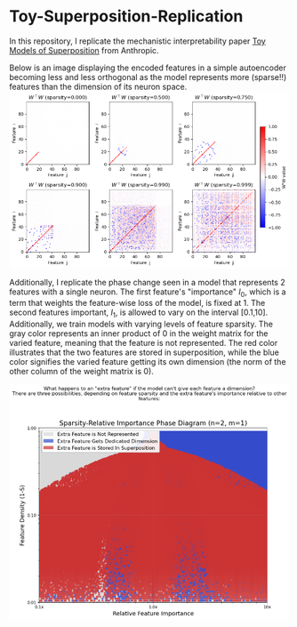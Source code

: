 # Toy-Superposition-Replication
In this repository, I replicate the mechanistic interpretability paper [Toy Models of Superposition](https://transformer-circuits.pub/2022/toy_model/index.html) from Anthropic.

Below is an image displaying the encoded features in a simple autoencoder becoming less and less orthogonal as the model represents more (sparse!!) features than the dimension of its neuron space.
![W WT image](./images/W_WT_sparsities.png)

Additionally, I replicate the phase change seen in a model that represents 2 features with a single neuron. The first feature's "importance" $I_0$, which is a term that weights the feature-wise loss of the model, is fixed at 1. The second features important, $I_1$, is allowed to vary on the interval [0.1,10]. Additionally, we train models with varying levels of feature sparsity. The gray color represents an inner product of 0 in the weight matrix for the varied feature, meaning that the feature is not represented. The red color illustrates that the two features are stored in superposition, while the blue color signifies the varied feature getting its own dimension (the norm of the other column of the weight matrix is 0).

![Phase Change image](./images/phase_change_F2N1.png)
